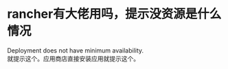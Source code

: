 # rancher有大佬用吗，提示没资源是什么情况


Deployment does not have minimum availability.<br />
 就提示这个。应用商店直接安装应用就提示这个。
